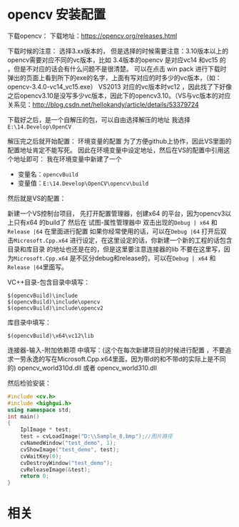 
# opencv 安装配置


下载opencv：
下载地址：https://opencv.org/releases.html

下载时候的注意：
选择3.xx版本的，
但是选择的时候需要注意：3.10版本以上的opencv需要对应不同的vc版本，比如 3.4版本的opencv 是对应vc14 和vc15 的 ，但是不对应的话会有什么问题不是很清楚。
可以在点击 win pack 进行下载时弹出的页面上看到所下的exe的名字，上面有写对应的时多少的vc版本，（如：opencv-3.4.0-vc14_vc15.exe）
VS2013 对应的vc版本时vc12 ，因此找了下好像之后opencv3.10是没写多少vc版本，因此下的opencv3.10。（VS与vc版本的对应关系见：http://blog.csdn.net/hellokandy/article/details/53379724


下载好之后，是一个自解压的包，可以自由选择解压的地址
我选择  `E:\14.Develop\OpenCV`


解压完之后就开始配置：
环境变量的配置
为了方便github上协作，因此VS里面的配置地址肯定不能写死。
因此在环境变量中设定地址，然后在VS的配置中引用这个地址即可：
我在环境变量中新建了一个

- 变量名：`opencvBuild`
- 变量值：`E:\14.Develop\OpenCV\opencv\build`

然后就是VS的配置：

新建一个VS控制台项目，
先打开配置管理器，创建x64 的平台，因为opencv3以上只有x64 的build了
然后在 试图-属性管理器中 双击出现的`Debug | x64` 和`Release |64` 在里面进行配置
如果你经常使用的话，可以在`Debug |64` 打开后双击`Microsoft.Cpp.x64` 进行设定，在这里设定的话，你新建一个新的工程的话包含目录和库目录 的地址也还是在的，但是这里要注意连接器的lib 不要在这里写，因为`Microsoft.Cpp.x64` 是不区分debug和release的，可以在`Debug | x64` 和`Release |64`里面写。

VC++目录-包含目录中填写：

```
$(opencvBuild)\include
$(opencvBuild)\include\opencv
$(opencvBuild)\include\opencv2
```

库目录中填写：

```
$(opencvBuild)\x64\vc12\lib
```



连接器-输入-附加依赖项 中填写：(这个在每次新建项目的时候进行配置 ，不要追求一劳永逸的写在Microsoft.Cpp.x64里面，因为带d的和不带d的实际上是不同的)
opencv_world310d.dll 或者 opencv_world310.dll


然后检验安装：

```cpp
#include <cv.h>
#include <highgui.h>
using namespace std;
int main()
{
    IplImage * test;
    test = cvLoadImage("D:\\Sample_8.bmp");//图片路径
    cvNamedWindow("test_demo", 1);
    cvShowImage("test_demo", test);
    cvWaitKey(0);
    cvDestroyWindow("test_demo");
    cvReleaseImage(&test);
    return 0;
}
```


# 相关
